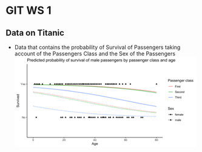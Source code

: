 # GIT WS 1
## Data on Titanic
- Data that contains the probability of Survival of Passengers taking account of the Passengers Class and the Sex of the Passengers
![](https://github.com/sm2302/labs-titanic-azwaien/blob/main/pred_prob_surv.png?raw=true)
